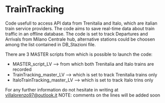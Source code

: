 # TrainTracking
Code usefull to access API data from Trenitalia and Italo, which are italian train service providers. The code aims to save real-time data about train traffic in an offline database.
The code is set to track Departures and Arrivals from Milano Centrale hub, alternative stations could be choosen among the list contained in DB_Stazioni file.

There are 3 MASTER scripts from which is possible to launch the code:
- MASTER_script_LV --> from which both Trenitalia and Italo trains are recorded
- TrainTracking_master_LV --> which is set to track Trenitalia trains only
- ItaloTrainTracking_master_LV --> which is set to track Italo trins only

For any further information do not hesitate in writing at villalorenzo97@outlook.it
NOTE: comments on the lines will be added soon
